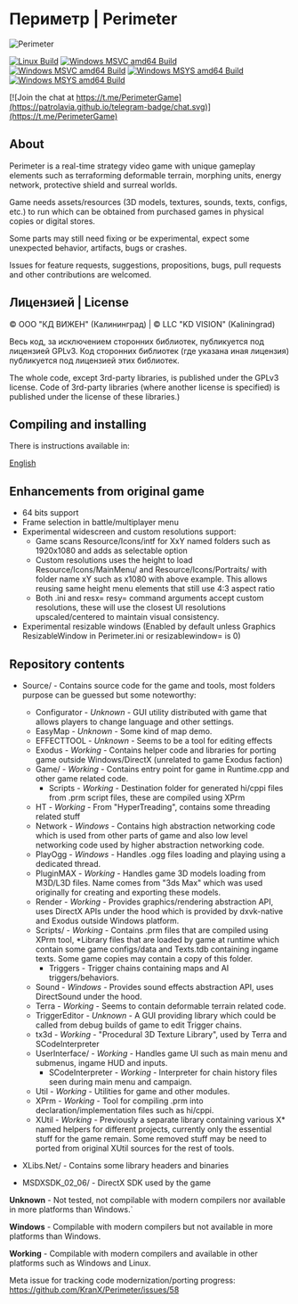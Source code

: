 # Периметр | Perimeter

![Perimeter](https://cdn.akamai.steamstatic.com/steam/apps/289440/header.jpg)

[![Linux Build](https://github.com/KranX/Perimeter/actions/workflows/linux_build.yml/badge.svg)](https://github.com/KranX/Perimeter/actions/workflows/linux_build.yml)
[![Windows MSVC amd64 Build](https://github.com/Kranx/Perimeter/actions/workflows/windows_msvc_x86_build.yml/badge.svg)](https://github.com/Kranx/Perimeter/actions/workflows/windows_msvc_x86_build.yml)
[![Windows MSVC amd64 Build](https://github.com/Kranx/Perimeter/actions/workflows/windows_msvc_amd64_build.yml/badge.svg)](https://github.com/Kranx/Perimeter/actions/workflows/windows_msvc_amd64_build.yml)
[![Windows MSYS amd64 Build](https://github.com/Kranx/Perimeter/actions/workflows/windows_msys_32_build.yml/badge.svg)](https://github.com/Kranx/Perimeter/actions/workflows/windows_msys_32_build.yml)
[![Windows MSYS amd64 Build](https://github.com/Kranx/Perimeter/actions/workflows/windows_msys_64_build.yml/badge.svg)](https://github.com/Kranx/Perimeter/actions/workflows/windows_msys_64_build.yml)

[![Join the chat at https://t.me/PerimeterGame](https://patrolavia.github.io/telegram-badge/chat.svg)](https://t.me/PerimeterGame)

## About

Perimeter is a real-time strategy video game with unique gameplay elements such as terraforming deformable terrain,
morphing units, energy network, protective shield and surreal worlds.

Game needs assets/resources (3D models, textures, sounds, texts, configs, etc.) to run which can be obtained from
purchased games in physical copies or digital stores.

Some parts may still need fixing or be experimental, expect some unexpected behavior, artifacts, bugs or crashes.

Issues for feature requests, suggestions, propositions, bugs, pull requests and other contributions are welcomed.

## Лицензией | License

© ООО "КД ВИЖЕН" (Калининград) | © LLC "KD VISION" (Kaliningrad)

Весь код, за исключением сторонних библиотек, публикуется под лицензией GPLv3.
Код сторонних библиотек (где указана иная лицензия) публикуется под лицензией этих библиотек.

The whole code, except 3rd-party libraries, is published under the GPLv3 license.
Code of 3rd-party libraries (where another license is specified) is published under the license of these libraries.)

## Compiling and installing

There is instructions available in:

[English](INSTALL.eng.md)

## Enhancements from original game

- 64 bits support
- Frame selection in battle/multiplayer menu
- Experimental widescreen and custom resolutions support:
  - Game scans Resource/Icons/intf for XxY named folders such as 1920x1080 and adds as selectable option
  - Custom resolutions uses the height to load Resource/Icons/MainMenu/ and Resource/Icons/Portraits/ 
    with folder name xY such as x1080 with above example. This allows reusing same height menu elements
    that still use 4:3 aspect ratio
  - Both .ini and resx= resy= command arguments accept custom resolutions, these will use
    the closest UI resolutions upscaled/centered to maintain visual consistency.
- Experimental resizable windows (Enabled by default unless Graphics ResizableWindow in Perimeter.ini or resizablewindow= is 0)

## Repository contents

* Source/ - Contains source code for the game and tools, most folders purpose can be guessed but some noteworthy:
  * Configurator - _Unknown_ - GUI utility distributed with game that allows players to change language and other settings.
  * EasyMap - _Unknown_ - Some kind of map demo.
  * EFFECTTOOL - _Unknown_ - Seems to be a tool for editing effects
  * Exodus - _Working_ - Contains helper code and libraries for porting game outside Windows/DirectX
    (unrelated to game Exodus faction)
  * Game/ - _Working_ - Contains entry point for game in Runtime.cpp and other game related code.
    * Scripts - _Working_ - Destination folder for generated hi/cppi files from .prm script files, these are
      compiled using XPrm
  * HT - _Working_ - From "HyperTreading", contains some threading related stuff
  * Network - _Windows_ - Contains high abstraction networking code which is used from other parts of game and 
    also low level networking code used by higher abstraction networking code.
  * PlayOgg - _Windows_ - Handles .ogg files loading and playing using a dedicated thread.
  * PluginMAX - _Working_ - Handles game 3D models loading from M3D/L3D files. Name comes from "3ds Max" which was used
    originally for creating and exporting these models.
  * Render - _Working_ - Provides graphics/rendering abstraction API, uses DirectX APIs under the hood which is provided
    by dxvk-native and Exodus outside Windows platform.
  * Scripts/ - _Working_ - Contains .prm files that are compiled using XPrm tool, *Library files that are loaded by game at runtime
    which contain some game configs/data and Texts.tdb containing ingame texts. Some game copies may contain a copy of this folder.
    * Triggers - Trigger chains containing maps and AI triggers/behaviors.
  * Sound - _Windows_ - Provides sound effects abstraction API, uses DirectSound under the hood.
  * Terra - _Working_ - Seems to contain deformable terrain related code.
  * TriggerEditor - _Unknown_ - A GUI providing library which could be called from debug builds of game to edit Trigger chains.
  * tx3d - _Working_ - "Procedural 3D Texture Library", used by Terra and SCodeInterpreter
  * UserInterface/ - _Working_ - Handles game UI such as main menu and submenus, ingame HUD and inputs. 
    * SCodeInterpreter - _Working_ - Interpreter for chain history files seen during main menu and campaign.
  * Util - _Working_ - Utilities for game and other modules.
  * XPrm - _Working_ - Tool for compiling .prm into declaration/implementation files such as hi/cppi.
  * XUtil - _Working_ - Previously a separate library containing various X* named helpers for different projects,
    currently only the essential stuff for the game remain. Some removed stuff may be need to ported from original
    XUtil sources for the rest of tools.
  
* XLibs.Net/ - Contains some library headers and binaries
* MSDXSDK_02_06/ - DirectX SDK used by the game

**Unknown** - Not tested, not compilable with modern compilers nor available in more platforms than Windows.`

**Windows** - Compilable with modern compilers but not available in more platforms than Windows.

**Working** - Compilable with modern compilers and available in other platforms such as Windows and Linux.

Meta issue for tracking code modernization/porting progress: https://github.com/KranX/Perimeter/issues/58
